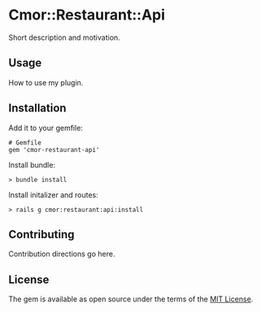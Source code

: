 # Cmor::Restaurant::Api

Short description and motivation.

## Usage

How to use my plugin.

## Installation

Add it to your gemfile:

    # Gemfile
    gem 'cmor-restaurant-api'

Install bundle:

    > bundle install

Install initalizer and routes:

    > rails g cmor:restaurant:api:install

## Contributing

Contribution directions go here.

## License

The gem is available as open source under the terms of the [MIT License](https://opensource.org/licenses/MIT).
